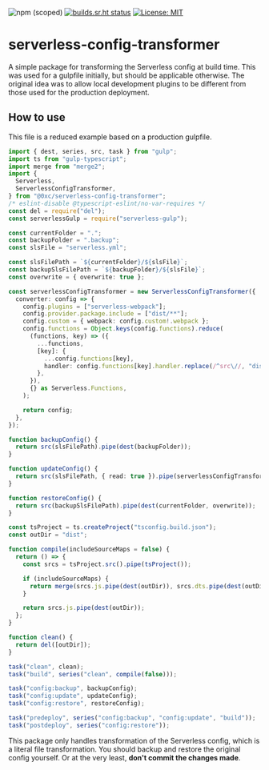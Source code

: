 ![npm (scoped)](https://img.shields.io/npm/v/@0xc/serverless-config-transformer) [![builds.sr.ht status](https://builds.sr.ht/~tcarrio/serverless-config-transformer/.build.yml.svg)](https://builds.sr.ht/~tcarrio/serverless-config-transformer/.build.yml?) [![License: MIT](https://img.shields.io/badge/License-MIT-yellow.svg)](https://opensource.org/licenses/MIT)

# serverless-config-transformer

A simple package for transforming the Serverless config at build time. This was
used for a gulpfile initially, but should be applicable otherwise. The original
idea was to allow local development plugins to be different from those used for
the production deployment.

## How to use

This file is a reduced example based on a production gulpfile.

```ts
import { dest, series, src, task } from "gulp";
import ts from "gulp-typescript";
import merge from "merge2";
import {
  Serverless,
  ServerlessConfigTransformer,
} from "@0xc/serverless-config-transformer";
/* eslint-disable @typescript-eslint/no-var-requires */
const del = require("del");
const serverlessGulp = require("serverless-gulp");

const currentFolder = ".";
const backupFolder = ".backup";
const slsFile = "serverless.yml";

const slsFilePath = `${currentFolder}/${slsFile}`;
const backupSlsFilePath = `${backupFolder}/${slsFile}`;
const overwrite = { overwrite: true };

const serverlessConfigTransformer = new ServerlessConfigTransformer({
  converter: config => {
    config.plugins = ["serverless-webpack"];
    config.provider.package.include = ["dist/**"];
    config.custom = { webpack: config.custom!.webpack };
    config.functions = Object.keys(config.functions).reduce(
      (functions, key) => ({
        ...functions,
        [key]: {
          ...config.functions[key],
          handler: config.functions[key].handler.replace(/^src\//, "dist/"),
        },
      }),
      {} as Serverless.Functions,
    );

    return config;
  },
});

function backupConfig() {
  return src(slsFilePath).pipe(dest(backupFolder));
}

function updateConfig() {
  return src(slsFilePath, { read: true }).pipe(serverlessConfigTransformer);
}

function restoreConfig() {
  return src(backupSlsFilePath).pipe(dest(currentFolder, overwrite));
}

const tsProject = ts.createProject("tsconfig.build.json");
const outDir = "dist";

function compile(includeSourceMaps = false) {
  return () => {
    const srcs = tsProject.src().pipe(tsProject());

    if (includeSourceMaps) {
      return merge(srcs.js.pipe(dest(outDir)), srcs.dts.pipe(dest(outDir)));
    }

    return srcs.js.pipe(dest(outDir));
  };
}

function clean() {
  return del([outDir]);
}

task("clean", clean);
task("build", series("clean", compile(false)));

task("config:backup", backupConfig);
task("config:update", updateConfig);
task("config:restore", restoreConfig);

task("predeploy", series("config:backup", "config:update", "build"));
task("postdeploy", series("config:restore"));
```

This package only handles transformation of the Serverless config, which is a
literal file transformation. You should backup and restore the original config
yourself. Or at the very least, **don't commit the changes made**.
